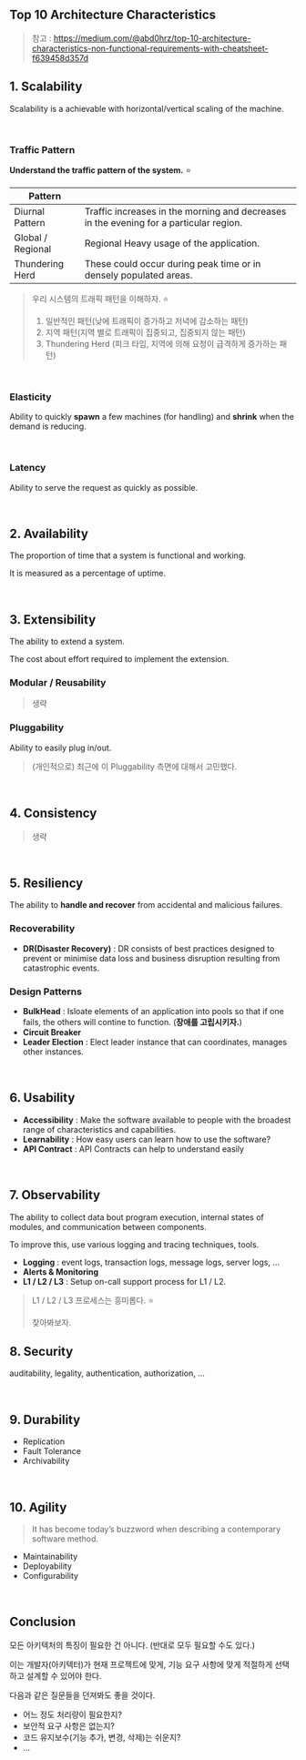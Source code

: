 ## Top 10 Architecture Characteristics

> 참고 : https://medium.com/@abd0hrz/top-10-architecture-characteristics-non-functional-requirements-with-cheatsheet-f639458d357d


## 1. Scalability

Scalability is a achievable with horizontal/vertical scaling of the machine.

<br>

### Traffic Pattern

**Understand the traffic pattern of the system.** :star:

|Pattern||
|-|-|
|Diurnal Pattern|Traffic increases in the morning and decreases in the evening for a particular region.|
|Global / Regional|Regional Heavy usage of the application.|
|Thundering Herd|These could occur during peak time or in densely populated areas.|

> 우리 시스템의 트래픽 패턴을 이해하자. :star:
> 
> 1. 일반적인 패턴(낮에 트래픽이 증가하고 저녁에 감소하는 패턴)
> 2. 지역 패턴(지역 별로 트래픽이 집중되고, 집중되지 않는 패턴)
> 3. Thundering Herd (피크 타임, 지역에 의해 요청이 급격하게 증가하는 패턴)

<br>

### Elasticity

Ability to quickly **spawn** a few machines (for handling) and **shrink** when the demand is reducing.

<br>

### Latency

Ability to serve the request as quickly as possible.

<br>

## 2. Availability

The proportion of time that a system is functional and working.

It is measured as a percentage of uptime.

<br>

## 3. Extensibility

The ability to extend a system.

The cost about effort required to implement the extension.

### Modular / Reusability

> 생략

### Pluggability

Ability to easily plug in/out.

> (개인적으로) 최근에 이 Pluggability 측면에 대해서 고민했다.

<br>

## 4. Consistency

> 생략

<br>

## 5. Resiliency

The ability to **handle and recover** from accidental and malicious failures.

### Recoverability

- **DR(Disaster Recovery)** : DR consists of best practices designed to prevent or minimise data loss and business disruption resulting from catastrophic events.

### Design Patterns

- **BulkHead** : Isloate elements of an application into pools so that if one fails, the others will contine to function. (**장애를 고립시키자.**)
- **Circuit Breaker**
- **Leader Election** : Elect leader instance that can coordinates, manages other instances.

<br>

## 6. Usability

- **Accessibility** : Make the software available to people with the broadest range of characteristics and capabilities.
- **Learnability** : How easy users can learn how to use the software?
- **API Contract** : API Contracts can help to understand easily

<br>

## 7. Observability

The ability to collect data bout program execution, internal states of modules, and communication between components.

To improve this, use various logging and tracing techniques, tools.

- **Logging** : event logs, transaction logs, message logs, server logs, ...
- **Alerts & Monitoring**
- **L1 / L2 / L3** : Setup on-call support process for L1 / L2.


> L1 / L2 / L3 프로세스는 흥미롭다. :star:
>  
> 찾아봐보자.

## 8. Security

auditability, legality, authentication, authorization, ...

<br>

## 9. Durability

- Replication
- Fault Tolerance
- Archivability

<br>

## 10. Agility

> It has become today’s buzzword when describing a contemporary software method.

- Maintainability
- Deployability
- Configurability

<br>

## Conclusion

모든 아키텍처의 특징이 필요한 건 아니다. (반대로 모두 필요할 수도 있다.)

이는 개발자(아키텍터)가 현재 프로젝트에 맞게, 기능 요구 사항에 맞게 적절하게 선택하고 설계할 수 있어야 한다.

다음과 같은 질문들을 던져봐도 좋을 것이다.

- 어느 정도 처리량이 필요한지?
- 보안적 요구 사항은 없는지?
- 코드 유지보수(기능 추가, 변경, 삭제)는 쉬운지?
- ...